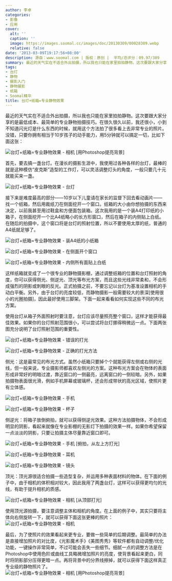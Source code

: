 ```yaml
---
author: 李卓
categories:
- 影像
- 应用
cover:
  alt: ''
  caption: ''
  image: https://images.soomal.cc/images/doc/20130309/00028309.webp
  relative: false
date: '2013-03-09T19:17:56+08:00'
description: 源自：www.soomal.com | 版权：原创 |  平均/总评分：09.97/389
summary: 最近的天气实在不适合外出拍摄，所以我也只能在家里拍拍静物。这次要跟大家分享的是最低成本、最简单的专业静物拍摄技巧。在很久很久以前，我还很小，小到不知道闪光灯是什么东西的时候，就用这个方法拍了很多看上去非常专业的照片。没错，只要你拥有相当于10岁孩子的动手能力，用5分钟就可获得一张专业级的静物照片……
tags:
- 台灯
- 静物
- 摄影入门
- 静物摄影
- 纸箱
- Soomal精华
title: 台灯+纸箱=专业静物效果
---
```


最近的天气实在不适合外出拍摄，所以我也只能在家里拍拍静物。这次要跟大家分享的是最低成本、最简单的专业静物拍摄技巧。在很久很久以前，我还很小，小到不知道闪光灯是什么东西的时候，就用这个方法拍了很多看上去非常专业的照片。没错，只要你拥有相当于10岁孩子的动手能力，用5分钟就可以搞定一切，比如下面这张：



![台灯+纸箱=专业静物效果 - 相机 [用Photoshop提亮背景]](https://images.soomal.cc/images/doc/20130309/00028323.webp)



首先，要去搞一盏台灯。在漫长的摄影生涯中，我使用过各种各样的台灯，最棒的就是这种模仿“皮克斯”造型的工作灯，可以灵活调整灯头的角度，一般只要几十元就能买来一盏。



![台灯+纸箱=专业静物效果 - 台灯](https://images.soomal.cc/images/doc/20130309/00028310.webp)



接下来是难度最高的部分――10岁以下儿童请在家长的监督下回去看动画片――找一个纸箱，然后用裁纸刀在侧面挖开一个窗口。纸箱的大小由你想拍摄的东西来决定，以前我甚至用过鞋盒和方便面包装箱。这次我用的是一个装A4打印纸的小箱子，在侧面挖开一个比A4纸略小的长方形窗口，然后在箱子的内侧贴上白纸。在随后的拍摄中，这个窗口将是台灯的照射位置，所以不要使用太厚的纸，普通的A4纸就足够了。



![台灯+纸箱=专业静物效果 - 装A4纸的小纸箱](https://images.soomal.cc/images/doc/20130309/00028311.webp)



![台灯+纸箱=专业静物效果 - 在侧面开个窗口](https://images.soomal.cc/images/doc/20130309/00028312.webp)



![台灯+纸箱=专业静物效果 - 内侧所有面贴上白纸](https://images.soomal.cc/images/doc/20130309/00028313.webp)



这样纸箱就变成了一个很专业的静物摄影棚，通过调整纸箱的位置和台灯照射的角度，你可以获得侧光、侧逆光、顶光等布光方案，而且这些光线非常柔和，不会形成强烈的阴影或刺眼的反光。正式拍摄之前，不要忘记以台灯为基准设置相机的手动白平衡。另外，由于台灯的亮度较低，而静物摄影一般需要较大的景深[使用很小的光圈拍摄]，因此最好使用三脚架。下面一起来看看如何实现这些不同的布光方案。



使用台灯从箱子外面照射时要注意，台灯应该尽量照亮整个窗口，这样才能获得最佳效果。如果你的台灯照射范围很小，可以尝试将台灯挪得稍微远一点。下面两张图充分说明了台灯照射范围的重要性。



![台灯+纸箱=专业静物效果 - 错误的打光](https://images.soomal.cc/images/doc/20130309/00028315.webp)



![台灯+纸箱=专业静物效果 - 正确的打光方法](https://images.soomal.cc/images/doc/20130309/00028314.webp)



侧光：这是最常见的布光方式。虽然小纸箱只要掉个个就能获得左侧或右侧的光线，但一般来说，专业摄影师都喜欢左侧光的方案。这种布光方案会在物体的表面形成非常好的明暗过渡，靠近窗口的一侧最亮，远离窗口的一侧较暗。另外，如果拍摄物表面很光滑，例如手机屏幕或玻璃杯，还会形成带状的高光区域，使照片更有立体感。



![台灯+纸箱=专业静物效果 - 手机](https://images.soomal.cc/images/doc/20130309/00028316.webp)



![台灯+纸箱=专业静物效果 - 杯子](https://images.soomal.cc/images/doc/20130309/00028317.webp)



侧逆光：将箱子放倒俯拍，就可以获得侧逆光效果。这种方法拍摄物体，不会形成明显的阴影，看起来就像在专业影棚的无影灯下拍摄的效果一样。如果你希望保留一点淡淡的阴影，只要让拍摄主体尽量靠近窗口即可。



![台灯+纸箱=专业静物效果 - 手机 [俯拍，从左上方打光]](https://images.soomal.cc/images/doc/20130309/00028318.webp)



![台灯+纸箱=专业静物效果 - 耳机](https://images.soomal.cc/images/doc/20130309/00028319.webp)



![台灯+纸箱=专业静物效果 - 镜头](https://images.soomal.cc/images/doc/20130309/00028320.webp)



顶光：顶光源很适合拍摄一些造型复杂，并运用多种表面材料的物体。在下面的例子中，由于相机的体积相对较大，因此我用了两盏台灯，这样可以获得更均匀的光线，有助于提升相机的质感。

![台灯+纸箱=专业静物效果 - 相机 [从顶部打光]](https://images.soomal.cc/images/doc/20130309/00028321.webp)




使用顶光源拍摄，要注意调整主体和相机的角度。在上面的例子中，其实只要将主体向右侧旋转一下，就可以获得下面这张更棒的照片：
![台灯+纸箱=专业静物效果 - 相机](https://images.soomal.cc/images/doc/20130309/00028322.webp)




最后，为了使照片的效果看起来更专业，要做一些简单的后期调整。最简单的办法是直接增加照片的对比度，《光影魔术手》《美图秀秀》等软件都有自动调整/优化功能，一键操作非常简单，不过可能会丢失一些细节。细腻一点的调整方法是在Photoshop中使用色阶或曲线工具略微增加照片的亮度，使背景看起来更白，同时将阴影部分压得更暗一点。再将背景中的分界线擦掉，就可以获得下面这样真正专业级的静物照片了。
![台灯+纸箱=专业静物效果 - 相机 [用Photoshop提亮背景]](https://images.soomal.cc/images/doc/20130309/00028323.webp)